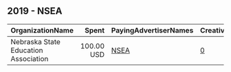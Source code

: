 ## 2019 - NSEA 
|OrganizationName|Spent|PayingAdvertiserNames|CreativeUrls|Impressions|Genders|AgeBrackets|CountryCodes|BillingAddresses|CandidateBallotInformation|
|:---|---:|:---|:---|---:|:---|:---|:---|:---|:---|
|Nebraska State Education Association|100.00 USD|[NSEA](2019/NSEA.md)|[0](https://www.snap.com/political-ads/asset/66c142a342eb878066f92e8891eaeca50c890c49f65bdbc133b8c9c09a58cf37?mediaType=mp4)|39,384||18+|united states|US||
